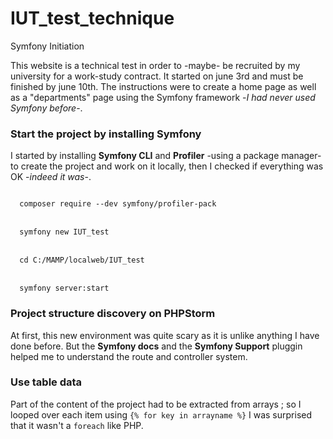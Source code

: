 # IUT_test_technique
Symfony Initiation

This website is a technical test in order to -maybe- be recruited by my university for a work-study contract.
It started on june 3rd and must be finished by june 10th.
The instructions were to create a home page as well as a "departments" page using the Symfony framework -*I had never used Symfony before*-.

<h3>Start the project by installing Symfony</h3>

I started by installing **Symfony CLI** and **Profiler** -using a package manager- to create the project and work on it locally, then I checked if everything was OK -*indeed it was*-. 

<code>
  composer require --dev symfony/profiler-pack
</code>
<br>
<code>
  symfony new IUT_test
</code>
  <br>
<code>
  cd C:/MAMP/localweb/IUT_test
</code>
  <br>
<code>
  symfony server:start
</code>

<h3>Project structure discovery on PHPStorm</h3>

At first, this new environment was quite scary as it is unlike anything I have done before. But the **Symfony docs** and the **Symfony Support** pluggin helped me to understand the route and controller system.

<h3>Use table data</h3>

Part of the content of the project had to be extracted from arrays ; so I looped over each item using <code>{% for key in arrayname %}</code> I was surprised that it wasn't a <code>foreach</code> like PHP.
